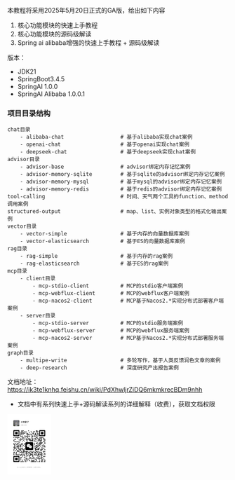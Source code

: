 本教程将采用2025年5月20日正式的GA版，给出如下内容
1. 核心功能模块的快速上手教程
2. 核心功能模块的源码级解读
3. Spring ai alibaba增强的快速上手教程 + 源码级解读

版本：
- JDK21
- SpringBoot3.4.5
- SpringAI 1.0.0
- SpringAI Alibaba 1.0.0.1

### 项目目录结构
```text
chat目录                            
    - alibaba-chat                  # 基于alibaba实现chat案例
    - openai-chat                   # 基于openai实现chat案例
    - deepseek-chat                 # 基于deepseek实现chat案例
advisor目录                         
    - advisor-base                  # advisor绑定内存记忆案例
    - advisor-memory-sqlite         # 基于sqlite的advisor绑定内存记忆案例
    - advisor-memory-mysql          # 基于mysql的advisor绑定内存记忆案例
    - advisor-memory-redis          # 基于redis的advisor绑定内存记忆案例
tool-calling                        # 时间、天气两个工具的function、method调用案例
structured-output                   # map、list、实例对象类型的格式化输出案例
vector目录                         
    - vector-simple                 # 基于内存的向量数据库案例
    - vector-elasticsearch          # 基于ES的向量数据库案例
rag目录                             
    - rag-simple                    # 基于内存的rag案例
    - rag-elasticsearch             # 基于ES的rag案例
mcp目录                             
    - client目录                        
        - mcp-stdio-client          # MCP的stdio客户端案例
        - mcp-webflux-client        # MCP的webflux客户端案例
        - mcp-nacos2-client         # MCP基于Nacos2.*实现分布式部署客户端案例
    - server目录                     
        - mcp-stdio-server          # MCP的stdio服务端案例
        - mcp-webflux-server        # MCP的webflux服务端案例
        - mcp-nacos2-server         # MCP基于Nacos2.*实现分布式部署服务端案例
graph目录                           
    - multipe-write                 # 多轮写作，基于人类反馈润色文章的案例
    - deep-research                 # 深度研究产出报告案例                           
```


文档地址：https://ik3te1knhq.feishu.cn/wiki/PdXhwljrZiDQ6mkmkrecBDm9nhh
- 文档中有系列快速上手+源码解读系列的详细解释（收费），获取文档权限

<img src="images/vx.png" style="width:100px">